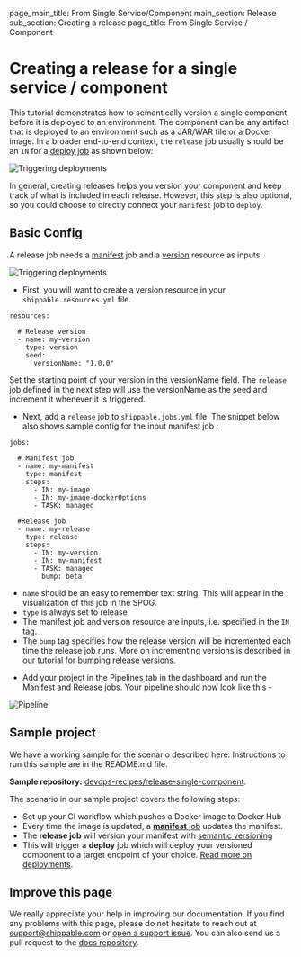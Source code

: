 page_main_title: From Single Service/Component
main_section: Release
sub_section: Creating a release
page_title: From Single Service / Component

# Creating a release for a single service / component

This tutorial demonstrates how to semantically version a single component before it is deployed to an environment. The component can be any artifact that is deployed to an environment such as a JAR/WAR file or a Docker image. In a broader end-to-end context, the `release` job usually should be an `IN` for a [deploy job](/platform/job-deploy/) as shown below:

<img src="/images/release/release-job-context.png" alt="Triggering deployments" style="vertical-align: middle;display: block;margin-left: auto;margin-right: auto;"/>

In general, creating releases helps you version your component and keep track of what is included in each release. However, this step is also optional, so you could choose to directly connect your `manifest` job to `deploy`.

## Basic Config

A release job needs a [manifest](/platform/jobs-manifest/) job and a [version](/platform/resource-version/) resource as inputs.

<img src="/images/release/release-inputs.png" alt="Triggering deployments" style="vertical-align: middle;display: block;margin-left: auto;margin-right: auto;"/>

- First, you will want to create a version resource in your `shippable.resources.yml` file.

```
resources:

  # Release version
  - name: my-version
    type: version
    seed:
      versionName: "1.0.0"
```
Set the starting point of your version in the versionName field. The `release` job defined in the next step will use the versionName as the seed and increment it whenever it is triggered.  

- Next, add a `release` job to `shippable.jobs.yml` file. The snippet below also shows sample config for the input manifest job :

```
jobs:

  # Manifest job
  - name: my-manifest
    type: manifest
    steps:
      - IN: my-image
      - IN: my-image-dockerOptions
      - TASK: managed

  #Release job
  - name: my-release
    type: release
    steps:
      - IN: my-version
      - IN: my-manifest
      - TASK: managed
        bump: beta
```

* `name` should be an easy to remember text string. This will appear in the visualization of this job in the SPOG.
* `type` is always set to release
* The manifest job and version resource are inputs, i.e. specified in the `IN` tag.
* The `bump` tag specifies how the release version will be incremented each time the release job runs. More on incrementing versions is described in our tutorial for [bumping release versions.](increment-version-number/)

- Add your project in the Pipelines tab in the dashboard and run the Manifest and Release jobs. Your pipeline should now look like this -

![Pipeline](https://raw.githubusercontent.com/devops-recipes/release-single-component/master/public/resources/images/pipeline-view.png)


## Sample project

We have a working sample for the scenario described here. Instructions to run this sample are in the README.md file.

**Sample repository:**  [devops-recipes/release-single-component](https://github.com/devops-recipes/release-single-component).

The scenario in our sample project covers the following steps:

- Set up your CI workflow which pushes a Docker image to Docker Hub
- Every time the image is updated, a [**manifest** job](/platform/jobs-manifest/) updates the manifest.
- The **release job** will version your manifest with [semantic versioning](http://semver.org/)
- This will trigger a **deploy** job which will deploy your versioned component to a target endpoint of your choice. [Read more on deployments](/deploy/why-deploy/).


## Improve this page

We really appreciate your help in improving our documentation. If you find any problems with this page, please do not hesitate to reach out at [support@shippable.com](mailto:support@shippable.com) or [open a support issue](https://www.github.com/Shippable/support/issues). You can also send us a pull request to the [docs repository](https://www.github.com/Shippable/docs).
